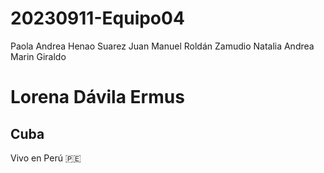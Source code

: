 # 20230911-Equipo04

Paola Andrea Henao Suarez
Juan Manuel Roldán Zamudio
Natalia Andrea Marin Giraldo

# Lorena Dávila Ermus

## Cuba

Vivo en Perú 🇵🇪
